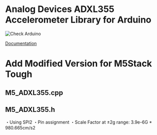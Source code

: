 # Analog Devices ADXL355 Accelerometer Library for Arduino
![Check Arduino](https://github.com/plasmapper/adxl355-arduino/workflows/Check%20Arduino/badge.svg)

[Documentation](https://plasmapper.github.io/adxl355-arduino)

# Add Modified Version for M5Stack Tough
## M5_ADXL355.cpp
## M5_ADXL355.h

・Using SPI2
・Pin assignment
・Scale Factor at ±2g range: 3.9e-6G * 980.665cm/s2

